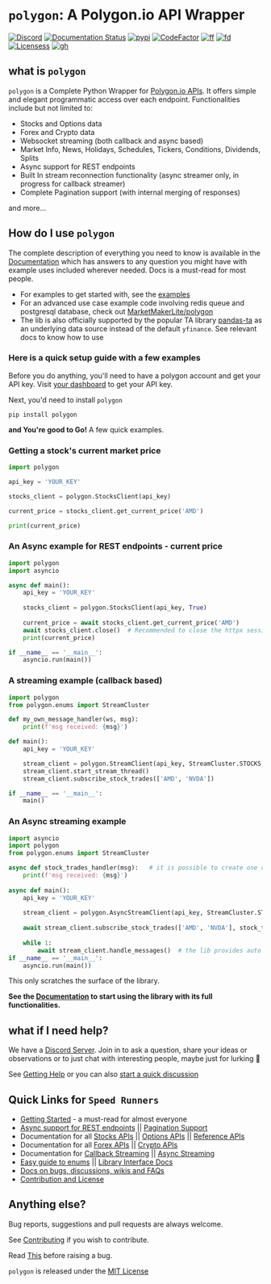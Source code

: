 # `polygon`: A Polygon.io API Wrapper

[![Discord](https://img.shields.io/discord/903351697995337820)](https://discord.gg/jPkARduU6N) [![Documentation Status](https://readthedocs.org/projects/polygon/badge/?version=latest)](https://polygon.readthedocs.io/en/latest/Getting-Started.html) [![pypi](https://img.shields.io/pypi/v/polygon?label=latest%20version)](https://pypi.org/project/polygon/) [![CodeFactor](https://www.codefactor.io/repository/github/pssolanki111/polygon/badge/main)](https://www.codefactor.io/repository/github/pssolanki111/polygon/overview/main) [![ff](https://img.shields.io/github/issues-raw/pssolanki111/polygon)](https://github.com/pssolanki111/polygon/issues) [![fd](https://img.shields.io/github/contributors/pssolanki111/polygon)](https://github.com/pssolanki111/polygon/graphs/contributors) [![Licensess](https://img.shields.io/pypi/l/polygon)](https://github.com/pssolanki111/polygon/blob/main/LICENSE) [![gh](https://img.shields.io/github/followers/pssolanki111?label=Github%20Follows)](https://github.com/pssolanki111)                                                          

## what is `polygon`
`polygon` is a Complete Python Wrapper for [Polygon.io APIs](https://polygon.io/). It offers 
simple and elegant programmatic access over each endpoint. Functionalities include but not limited to:

-  Stocks and Options data
-  Forex and Crypto data
-  Websocket streaming (both callback and async based)
-  Market Info, News, Holidays, Schedules, Tickers, Conditions, Dividends, Splits
-  Async support for REST endpoints
-  Built In stream reconnection functionality (async streamer only, in progress for callback streamer)
-  Complete Pagination support (with internal merging of responses)

and more...

## How do I use `polygon`

The complete description of everything you need to know is available in the [Documentation](https://polygon.readthedocs.io/en/latest/Getting-Started.html) which has answers to 
any question you might have with example uses included wherever needed. Docs is a must-read for most people.

-  For examples to get started with, see the [examples](https://github.com/pssolanki111/polygon/tree/main/EXAMPLES)
-  For an advanced use case example code involving redis queue and postgresql database, check out [MarketMakerLite/polygon](https://github.com/MarketMakerLite/polygon) 
-  The lib is also officially supported by the popular TA library [pandas-ta](https://github.com/twopirllc/pandas-ta) as an underlying data source instead of the default `yfinance`. See relevant docs to know how to use

### Here is a quick setup guide with a few examples

Before you do anything, you'll need to have a polygon account and get your API key. 
Visit [your dashboard](https://polygon.io/dashboard/api-keys) to get your API key.

Next, you'd need to install `polygon`

```shell
pip install polygon
```

**and You're good to Go!** A few quick examples.

### Getting a stock's current market price

```python
import polygon

api_key = 'YOUR_KEY'

stocks_client = polygon.StocksClient(api_key)

current_price = stocks_client.get_current_price('AMD')

print(current_price)
```

### An Async example for REST endpoints - current price

```python
import polygon
import asyncio

async def main():
    api_key = 'YOUR_KEY'
    
    stocks_client = polygon.StocksClient(api_key, True)
    
    current_price = await stocks_client.get_current_price('AMD')
    await stocks_client.close()  # Recommended to close the httpx session when it's not needed. 
    print(current_price)

if __name__ == '__main__':
    asyncio.run(main())
```

### A streaming example (callback based)

```python
import polygon
from polygon.enums import StreamCluster

def my_own_message_handler(ws, msg):
    print(f'msg received: {msg}')

def main():
    api_key = 'YOUR_KEY'

    stream_client = polygon.StreamClient(api_key, StreamCluster.STOCKS, on_message=my_own_message_handler)
    stream_client.start_stream_thread()
    stream_client.subscribe_stock_trades(['AMD', 'NVDA'])

if __name__ == '__main__':
    main()
```
### An Async streaming example

```python
import asyncio
import polygon
from polygon.enums import StreamCluster

async def stock_trades_handler(msg):   # it is possible to create one common message handler for different services.
    print(f'msg received: {msg}')
    
async def main():
    api_key = 'YOUR_KEY'
    
    stream_client = polygon.AsyncStreamClient(api_key, StreamCluster.STOCKS)
    
    await stream_client.subscribe_stock_trades(['AMD', 'NVDA'], stock_trades_handler)
    
    while 1:
        await stream_client.handle_messages()  # the lib provides auto reconnect functionality. See docs for info
if __name__ == '__main__':
    asyncio.run(main())

```
This only scratches the surface of the library.

**See the [Documentation](https://polygon.readthedocs.io/) to start using the library with its full functionalities.**

## what if I need help?

We have a [Discord Server](https://discord.gg/jPkARduU6N). Join in to ask a question, share your ideas or observations or to just chat with
interesting people, maybe just for lurking :eyes:

See [Getting Help](https://polygon.readthedocs.io/en/latest/getting_help.html) or you can also [start a quick discussion](https://github.com/pssolanki111/polygon/discussions)

## Quick Links for `Speed Runners`

-  [Getting Started](https://polygon.readthedocs.io/en/latest/Getting-Started.html) - a must-read for almost everyone
-  [Async support for REST endpoints](https://polygon.readthedocs.io/en/latest/Getting-Started.html#async-support-for-rest-endpoints)  || [Pagination Support](https://polygon.readthedocs.io/en/latest/Getting-Started.html#pagination-support)
-  Documentation for all [Stocks APIs](https://polygon.readthedocs.io/en/latest/Stocks.html) || [Options APIs](https://polygon.readthedocs.io/en/latest/Options.html) || [Reference APIs](https://polygon.readthedocs.io/en/latest/References.html)
-  Documentation for all [Forex APIs](https://polygon.readthedocs.io/en/latest/Forex.html) || [Crypto APIs](https://polygon.readthedocs.io/en/latest/Crypto.html)
-  Documentation for [Callback Streaming](https://polygon.readthedocs.io/en/latest/Callback-Streaming.html) || [Async Streaming](https://polygon.readthedocs.io/en/latest/Async-Streaming.html)
-  [Easy guide to enums](https://polygon.readthedocs.io/en/latest/using_enums.html) || [Library Interface Docs](https://polygon.readthedocs.io/en/latest/Library-Interface-Documentation.html)
-  [Docs on bugs, discussions, wikis and FAQs](https://polygon.readthedocs.io/en/latest/bugs_discussions_wikis_faqs.html)
-  [Contribution and License](https://polygon.readthedocs.io/en/latest/Library-Interface-Documentation.html)

## Anything else?

Bug reports, suggestions and pull requests are always welcome. 

See [Contributing](https://polygon.readthedocs.io/en/latest/contrib_and_license.html)
if you wish to contribute.

Read [This](https://polygon.readthedocs.io/en/latest/bugs_discussions_wikis_faqs.html) before raising a bug.

`polygon` is released under the [MIT License](https://github.com/pssolanki111/polygon/blob/main/LICENSE)